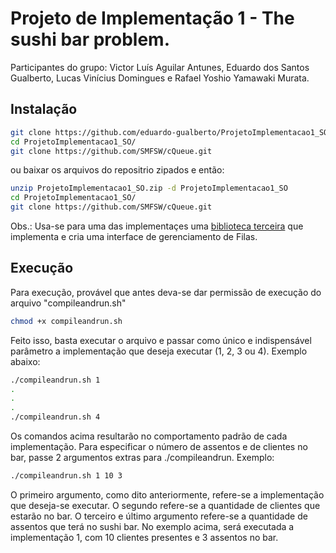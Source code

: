 # Projeto de Implementação 1 - The sushi bar problem.

Participantes do grupo: Victor Luís Aguilar Antunes, Eduardo dos Santos Gualberto, Lucas Vinícius Domingues e Rafael Yoshio Yamawaki Murata.

## Instalação

```bash
git clone https://github.com/eduardo-gualberto/ProjetoImplementacao1_SO.git
cd ProjetoImplementacao1_SO/
git clone https://github.com/SMFSW/cQueue.git
```
ou baixar os arquivos do repositrio zipados e então:

```bash
unzip ProjetoImplementacao1_SO.zip -d ProjetoImplementacao1_SO
cd ProjetoImplementacao1_SO/
git clone https://github.com/SMFSW/cQueue.git
```

Obs.: Usa-se para uma das implementaçes uma [biblioteca terceira](https://github.com/SMFSW/cQueue) que implementa e cria uma interface de gerenciamento de Filas.

## Execução

Para execução,  provável que antes deva-se dar permissão de execução do arquivo "compileandrun.sh"

```bash
chmod +x compileandrun.sh
```
Feito isso, basta executar o arquivo e passar como único e indispensável parâmetro a implementação que deseja executar (1, 2, 3 ou 4). Exemplo abaixo:

```bash
./compileandrun.sh 1
.
.
.
./compileandrun.sh 4
```
Os comandos acima resultarão no comportamento padrão de cada implementação. Para especificar o número de assentos e de clientes no bar, passe 2 argumentos extras para ./compileandrun. Exemplo:

```bash
./compileandrun.sh 1 10 3
```

O primeiro argumento, como dito anteriormente, refere-se a implementação que deseja-se executar. O segundo refere-se a quantidade de clientes que estarão no bar. O terceiro e último argumento refere-se a quantidade de assentos que terá no sushi bar. No exemplo acima, será executada a implementação 1, com 10 clientes presentes e 3 assentos no bar.
